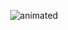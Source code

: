 <p align="center">
  <img src="https://user-images.githubusercontent.com/42818330/112558084-ffdf1c00-8dde-11eb-8ada-62e6b5438df1.gif" alt="animated" />
</p>
